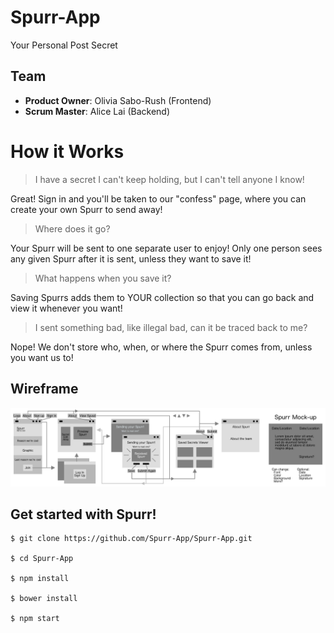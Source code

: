 # Spurr-App
Your Personal Post Secret

## Team

  - __Product Owner__: Olivia Sabo-Rush (Frontend)
  - __Scrum Master__: Alice Lai (Backend)


# How it Works

> I have a secret I can't keep holding, but I can't tell anyone I know!

Great! Sign in and you'll be taken to our "confess" page, where you can create your own Spurr to send away!

> Where does it go?

Your Spurr will be sent to one separate user to enjoy! Only one person sees any given Spurr after it is sent, unless they want to save it!

> What happens when you save it?

Saving Spurrs adds them to YOUR collection so that you can go back and view it whenever you want!

> I sent something bad, like illegal bad, can it be traced back to me?

Nope! We don't store who, when, or where the Spurr comes from, unless you want us to!

## Wireframe
![wireframe](Wireframe.png)

## Get started with Spurr!

```
$ git clone https://github.com/Spurr-App/Spurr-App.git

$ cd Spurr-App

$ npm install

$ bower install

$ npm start
```
